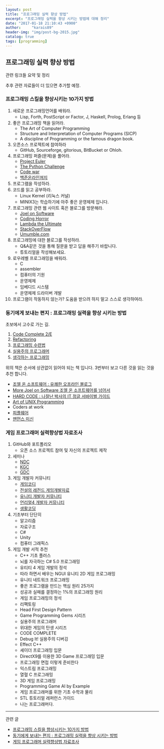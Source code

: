 ```yaml
---
layout: post
title: "프로그래밍 실력 향상 방법"
excerpt: "프로그래밍 실력을 향상 시키는 방법에 대해 정리"
date: "2017-01-18 21:10:43 +0900"
author:     "karais89"
header-img: "img/post-bg-2015.jpg"
catalog: true
tags: [programming]
---
```


## 프로그래밍 실력 향상 방법

관련 링크들 요약 및 정리

추후 관련 자료들이 더 있으면 추가할 예정.

### 프로그래밍 스킬을 향상시키는 10가지 방법

1. 새로운 프로그래밍언어를 배워라.
	- Lisp, Forth, PostScript or Factor, J, Haskell, Prolog, Erlang 등
2. 좋은 프로그래밍 책을 읽어라.
	- The Art of Computer Programming
	- Structure and Interpretation of Computer Programs (SICP)
	- A discipline of Programming or the famous dragon book.
3. 오픈소스 프로젝트에 참여하라
	- GitHub, Sourceforge, gitorious, BitBucket or Ohloh.
4. 프로그래밍 퍼즐(문제)을 풀어라.
	- [Project Euler](http://euler.synap.co.kr/)
	- [The Python Challenge](http://www.pythonchallenge.com/)
	- [Code war](https://www.codewars.com/)
	- [백준온라인져지](https://www.acmicpc.net/)
5. 프로그램을 작성하라.
6. 코드를 읽고 공부하라.
	- Linux Kernel (리눅스 커널)
	- MINIX3는 학습하기에 아주 좋은 운영체제 입니다.
7. 프로그래밍 관련 웹 사이트 혹은 블로그를 방문해라.
	- [Joel on Software](https://www.joelonsoftware.com/)
	- [Coding Horror](http://www.codinghorror.com/blog/)
	- [Lambda the Ultimate](http://lambda-the-ultimate.org/)
	- [StackOverFlow](http://stackoverflow.com/)
	- [Umumble.com](http://umumble.com/)
8. 프로그래밍에 대한 블로그를 작성하라.
	- Q&A같은 것을 통해 질문을 받고 답을 해주기 바랍니다.
	- 튜토리얼을 작성해보세요.
9. 로우레벨 프로그래밍을 배워라.
	- C
	- assembler
	- 컴퓨터의 기원
	- 운영체제
	- 임베디드 시스템
	- 운영체제 드라이버 개발
10. 프로그램이 작동하지 않는가? 도움을 받으려 하지 말고 스스로 생각하여라.

### 동기에게 보내는 편지 : 프로그래밍 실력을 향상 시키는 방법

초보에서 고수로 가는 길.

1. [Code Complete 2/E](http://www.yes24.com/24/goods/1480040?scode=032&OzSrank=1)
2. [Refactoring](http://www.yes24.com/24/goods/7951038?scode=032&OzSrank=1)
3. [프로그래밍 수련법](http://www.yes24.com/24/goods/2833579?scode=032&OzSrank=1)
4. [실용주의 프로그래머](http://www.yes24.com/24/goods/12501565?scode=032&OzSrank=1)
5. [생각하는 프로그래밍](http://www.yes24.com/24/goods/11686227?scode=032&OzSrank=1)

위의 책은 순서에 상관없이 읽어야 되는 책 입니다. 3번부터 보고 다른 것을 읽는 것을 추천 합니다.

- [조엘 온 소프트웨어 : 유쾌한 오프라인 블로그](http://www.yes24.com/24/goods/1469763?scode=032&OzSrank=1)
- [More Joel on Software 조엘 온 소프트웨어를 넘어서](http://www.yes24.com/24/goods/3563799?scode=032&OzSrank=2)
- [HARD CODE : 나잘난 박사의 IT 정글 서바이벌 가이드](http://www.yes24.com/24/goods/3432834?scode=032&OzSrank=1)
- [Art of UNIX Programming](http://www.yes24.com/24/goods/1405887?scode=032&OzSrank=1)
- Coders at work
- [피플웨어](http://www.yes24.com/24/goods/13657193?scode=032&OzSrank=2)
- [맨먼스 미신](http://www.yes24.com/24/goods/16928943?scode=032&OzSrank=1)

### 게임 프로그래머 실력향상법 자료조사

1. GitHub와 포트폴리오
	- 오픈 소스 프로젝트 참여 및 자신의 프로젝트 제작
2. 세미나
	- [NDC](https://ndc.nexon.com/main)
	- [KGC](http://onoffmix.com/event/85232)
	- [GDC](http://www.gdconf.com/)
3. 게임 개발자 커뮤니티
	- [게임코디](http://www.gamecodi.com/)
	- [전설의 레전드 게임개발자료](https://www.facebook.com/groups/730799873611073/)
	- [유니티 개발자 커뮤니티](https://www.facebook.com/groups/unitykorea/)
	- [언리얼4 개발자 커뮤니티](https://www.facebook.com/groups/unreal4dev/)
	- [생활코딩](https://www.facebook.com/groups/codingeverybody/)
4. 기초부터 단단히
	- 알고리즘
	- 자료구조
	- C#
	- Unity
	- 컴퓨터 그래픽스
5. 게임 개발 서적 추천
	- C++ 기초 플러스
	- 뇌를 자극하는 C# 5.0 프로그래밍
	- 유티티 4 게임 개발의 정석
	- 따라 하면서 배우는 NGUI 유니티 2D 게임 프로그래밍
	- 유니티 네트워크 프로그래밍
	- 좋은 프로그램을 만드는 핵심 원리 25가지
	- 성공과 실패를 결정하는 1%의 프로그래밍 원리
	- 게임 프로그래밍의 정석
	- 리팩토링
	- Head First Design Pattern
	- Game Programming Gems 시리즈
	- 실용주의 프로그래머
	- 위대한 게임의 탄생 시리즈
	- CODE COMPLETE
	- Debug It! 실용주의 디버깅
	- Effect C++
	- 셰이더 프로그래밍 입문
	- DirectX9를 이용한 3D Game 프로그래밍 입문
	- 프로그래밍 면접 이렇게 준비한다
	- 익스트림 프로그래밍
	- 열혈 C 프로그래밍
	- 3D 게임 프로그래밍
	- Programming Game AI by Example
	- 게임 프로그래머를 위한 기초 수학과 물리
	- STL 튜토리얼 레퍼런스 가이드
	- 나는 프로그래머다.

----
관련 글

- [프로그래밍 스킬을 향상시키는 10가지 방법](http://iamyour.tistory.com/entry/%ED%94%84%EB%A1%9C%EA%B7%B8%EB%9E%98%EB%B0%8D%EC%8A%A4%ED%82%AC%EC%9D%84-%ED%96%A5%EC%83%81%EC%8B%9C%ED%82%A4%EB%8A%94-10%EA%B0%80%EC%A7%80-%EB%B0%A9%EB%B2%95)
- [동기에게 보내는 편지 : 프로그래밍 실력을 향상 시키는 방법](http://tasyblue.blogspot.kr/2015/03/blog-post.html)
- [게임 프로그래머 실력향상법 자료조사](http://www.slideshare.net/ddayinhwang9/ss-61262239)
